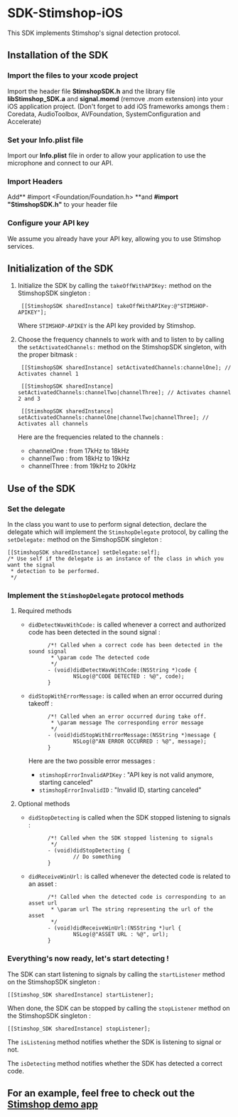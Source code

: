 # SDK-Stimshop-iOS

This SDK implements Stimshop's signal detection protocol.

## Installation of the SDK

### Import the files to your xcode project

Import the header file **StimshopSDK.h** and the library file **libStimshop_SDK.a** and **signal.momd** (remove .mom extension) into your iOS application project.
(Don't forget to add iOS frameworks amongs them : Coredata, AudioToolbox, AVFoundation, SystemConfiguration and Accelerate)

### Set your Info.plist file

Import our **Info.plist** file in order to allow your application to use the microphone and connect to our API.

### Import Headers

Add** #import <Foundation/Foundation.h> **and **#import "StimshopSDK.h"** to your header file

### Configure your API key

We assume you already have your API key, allowing you to use Stimshop services.

## Initialization of the SDK

1. Initialize the SDK by calling the `takeOffWithAPIKey:` method on the StimshopSDK singleton :

        [[StimshopSDK sharedInstance] takeOffWithAPIKey:@"STIMSHOP-APIKEY"];

    Where `STIMSHOP-APIKEY` is the API key provided by Stimshop.

2. Choose the frequency channels to work with and to listen to by calling the `setActivatedChannels:` method on the StimshopSDK singleton, with the proper bitmask :

        [[StimshopSDK sharedInstance] setActivatedChannels:channelOne]; // Activates channel 1

        [[StimshopSDK sharedInstance] setActivatedChannels:channelTwo|channelThree]; // Activates channel 2 and 3
    
        [[StimshopSDK sharedInstance] setActivatedChannels:channelOne|channelTwo|channelThree]; // Activates all channels

    Here are the frequencies related to the channels :
    + channelOne : from 17kHz to 18kHz
    + channelTwo : from 18kHz to 19kHz
    + channelThree : from 19kHz to 20kHz
    
## Use of the SDK

### Set the delegate

In the class you want to use to perform signal detection, declare the delegate which will implement the `StimshopDelegate` protocol, by calling the `setDelegate:` method on the SimshopSDK singleton :

    [[StimshopSDK sharedInstance] setDelegate:self]; 
    /* Use self if the delegate is an instance of the class in which you want the signal
     * detection to be performed.
     */

### Implement the `StimshopDelegate` protocol methods

1. Required methods 

    + `didDetectWavWithCode:` is called whenever a correct and authorized code has been detected in the sound signal :

                /*! Called when a correct code has been detected in the sound signal
                 * \param code The detected code
                 */
                - (void)didDetectWavWithCode:(NSString *)code {
                        NSLog(@"CODE DETECTED : %@", code);
                }

    + `didStopWithErrorMessage:` is called when an error occurred during takeoff :

                /*! Called when an error occurred during take off.
                 * \param message The corresponding error message
                 */
                - (void)didStopWithErrorMessage:(NSString *)message {
                        NSLog(@"AN ERROR OCCURRED : %@", message);
                }

        Here are the two possible error messages :
        + `stimshopErrorInvalidAPIKey` : "API key is not valid anymore, starting canceled"
        + `stimshopErrorInvalidID` : "Invalid ID, starting canceled"

2. Optional methods

    + `didStopDetecting` is called when the SDK stopped listening to signals :

                /*! Called when the SDK stopped listening to signals
                 */
                - (void)didStopDetecting {
                        // Do something
                }

    + `didReceiveWinUrl:` is called whenever the detected code is related to an asset :

                /*! Called when the detected code is corresponding to an asset url
                 * \param url The string representing the url of the asset
                 */
                - (void)didReceiveWinUrl:(NSString *)url {
                        NSLog(@"ASSET URL : %@", url);
                }

### Everything's now ready, let's start detecting !

The SDK can start listening to signals by calling the `startListener` method on the StimshopSDK singleton :

    [[Stimshop_SDK sharedInstance] startListener];

When done, the SDK can be stopped by calling the `stopListener` method on the StimshopSDK singleton :

    [[Stimshop_SDK sharedInstance] stopListener];

The `isListening` method notifies whether the SDK is listening to signal or not.

The `isDetecting` method notifies whether the SDK has detected a correct code.

## For an example, feel free to check out the [Stimshop demo app](https://github.com/STIMSHOP/SDK-demo-iOS)

